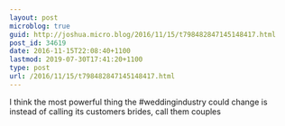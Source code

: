 ```yaml
---
layout: post
microblog: true
guid: http://joshua.micro.blog/2016/11/15/t798482847145148417.html
post_id: 34619
date: 2016-11-15T22:08:40+1100
lastmod: 2019-07-30T17:41:20+1100
type: post
url: /2016/11/15/t798482847145148417.html
---
```

I think the most powerful thing the #weddingindustry could change is instead of calling its customers brides, call them couples
